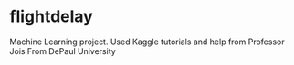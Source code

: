 # flightdelay
Machine Learning project. Used Kaggle tutorials and help from Professor Jois From DePaul University 
